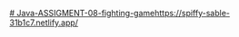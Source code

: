 [# Java-ASSIGMENT-08-fighting-game](https://spiffy-sable-31b1c7.netlify.app/)https://spiffy-sable-31b1c7.netlify.app/

